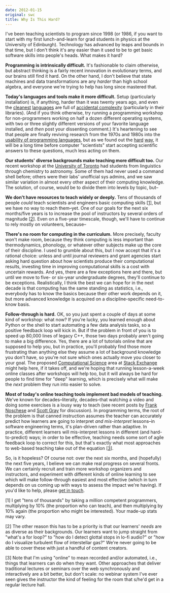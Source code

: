 ```yaml
---
date: 2012-01-15
original: swc
title: Why Is This Hard?
---
```

<p>I've been teaching scientists to program since 1998 (or 1986, if you want to start with my first lunch-and-learn for grad students in physics at the University of Edinburgh). Technology has advanced by leaps and bounds in that time, but I don't think it's any easier than it used to be to get basic software skills into people's heads. What makes it hard?</p>
<p><strong>Programming is intrinsically difficult.</strong> It's fashionable to claim otherwise, but abstract thinking is a fairly recent innovation in evolutionary terms, and our brains still find it hard. On the other hand, I don't believe that state machines and data transformations are any <em>harder</em> than high school algebra, and everyone we're trying to help has long since mastered that.</p>
<p><strong>Today's languages and tools make it more difficult.</strong> Setup (particularly installation) is, if anything, harder than it was twenty years ago, and even the <a href="http://www.python.org">cleanest</a> <a href="http://en.wikipedia.org/wiki/Scheme_%28programming_language%29">languages</a> are full of <a href="http://en.wikipedia.org/wiki/Accidental_complexity">accidental complexity</a> (particularly in their libraries). (And if you think otherwise, try running a programming workshop for non-programmers working on half a dozen different operating systems, with two or three slightly different versions of your favorite language installed, and <em>then</em> post your dissenting comment.) It's heartening to see that people are finally reviving research from the 1970s and 1980s into the <a href="http://splashcon.org/2011/program/156">usability of programming languages</a>, but as we found out the <a href="http://www.neverworkintheory.org/?p=197">hard</a> <a href="http://www.neverworkintheory.org/?p=211">way</a>, it will be a long time before computer "scientists" start accepting scientific answers to these questions, much less acting on them.</p>
<p><strong>Our students' diverse backgrounds make teaching more difficult too.</strong> Our recent workshop at the <a href="http://www.utoronto.ca">University of Toronto</a> had students from linguistics through chemistry to astronomy. Some of them had never used a command shell before; others were their labs' unofficial sys admins, and we saw similar variation in almost every other aspect of their computing knowledge. The solution, of course, would be to divide them into levels by topic, but–</p>
<p><strong>We don't have resources to teach widely or deeply.</strong> Tens of thousands of people <em>could</em> teach scientists and engineers basic computing skills [<a href="#1">1</a>], but we have no way to reach them–yet. One of our goals for the next six months/five years is to increase the pool of instructors by several orders of magnitude [<a href="#2">2</a>]. Even on a five-year timescale, though, we'll have to continue to rely mostly on volunteers, because–</p>
<p><strong>There's no room for computing in the curriculum.</strong> More precisely, faculty won't make room, because they think computing is less important than thermodynamics, phonology, or whatever other subjects make up the core of their discipline. I used to grumble about this, but I now accept that it's a rational choice: unless and until journal reviewers and grant agencies start asking hard question about how scientists produce their computational results, investing time in improving computational skills is a cost with uncertain rewards. And yes, there are a few exceptions here and there, but until we move to five- or six-year undergraduate degrees, they'll continue to be exceptions. Realistically, I think the best we can hope for in the next decade is that computing has the same standing as statistics, i.e., everybody has to know the basics because their other work depends on it, but more advanced knowledge is acquired on a discipline-specific need-to-know basis.</p>
<p><strong>Follow-through is hard.</strong> OK, so you just spent a couple of days at some kind of workshop: what now? If you're lucky, you learned enough about Python or the shell to start automating a few data analysis tasks, so a positive feedback loop will kick in. But if the problem in front of you is to speed up 80,000 lines of legacy C++, those two days probably aren't going to make a big difference. Yes, there are a lot of tutorials online that are supposed to help you, but in practice, you'll probably find those more frustrating than anything else they assume a lot of background knowledge you don't have, so you're not sure which ones actually move you closer to your goal. The proposed <a href="http://area51.stackexchange.com/proposals/28815/scientific-computing-was-computational-science">Computational Science</a> area at <a href="http://stackexchange.com/">Stack Exchange</a> might help here, if it takes off, and we're hoping that running lesson-a-week online classes after workshops will help too, but it will always be hard for people to find time for "deep" learning, which is precisely what will make the <em>next</em> problem they run into easier to solve.</p>
<p><strong>Most of today's online teaching tools implement bad models of teaching.</strong> We've known for decades–literally, decades–that watching a video and doing some exercises is a lousy way to teach (see recent posts by <a href="http://fnoschese.wordpress.com/tag/khan-academy/">Frank Noschese</a> and <a href="http://blog.oreillyschool.com/2011/12/my-thoughts-on-codecademy.html">Scott Gray</a> for discussion). In programming terms, the root of the problem is that canned instruction assumes the teacher can accurately predict how learners are going to interpret <em>and mis-interpret</em> lessons–in software engineering terms, it's plan-driven rather than adaptive. In practice, different learners will mis-interpret lessons in different (and hard-to-predict) ways; in order to be effective, teaching needs some sort of agile feedback loop to correct for this, but that's exactly what most approaches to web-based teaching take out of the equation [<a href="#3">3</a>].</p>
<p>So, is it hopeless? Of course not: over the next six months, and (hopefully) the next five years, I believe we can make real progress on several fronts. We can certainly recruit and train more workshop organizers and instructors, and experiment with different kinds of online learning to see which will make follow-through easiest and most effective (which in turn depends on us coming up with ways to assess the impact we're having). If you'd like to help, please <a href="mailto:gvwilson@third-bit.com">get in touch</a>.</p>
<p id="1">[1] I get "tens of thousands" by taking a million competent programmers, multiplying by 10% (the proportion who can teach), and then multiplying by 10% again (the proportion who might be interested). Your made-up stats may vary.</p>
<p id="2">[2] The other reason this has to be a priority is that our learners' <em>needs</em> are as diverse as their backgrounds. Our learners want to jump straight from "what's a for loop?" to "how do I detect glottal stops in lo-fi audio?" or "how do I visualize turbulent flow of interstellar gas?" We're never going to be able to cover these with just a handful of content creators.</p>
<p id="3">[3] Note that I'm using "online" to mean recorded and/or automated, i.e., things that learners can do when they want. Other approaches that deliver traditional lectures or seminars over the web synchronously and interactively are a bit better, but don't scale: no webinar system I've ever seen gives the instructor the kind of feeling for the room that s/he'd get in a regular lecture hall.</p>
